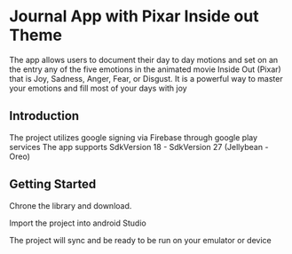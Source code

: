 # Journal App with Pixar Inside out Theme


The app allows users to document their day to day motions and set on an the entry any of the five emotions in the animated movie Inside Out (Pixar) that is Joy, Sadness, Anger, Fear, or Disgust. It is a powerful way to master your emotions and fill most of your days with joy

## Introduction
The project utilizes google signing via Firebase through google play services The app supports SdkVersion 18 - SdkVersion 27 (Jellybean - Oreo)

## Getting Started
Chrone the library and download.

Import the project into android Studio

The project will sync and be ready to be run on your emulator or device

